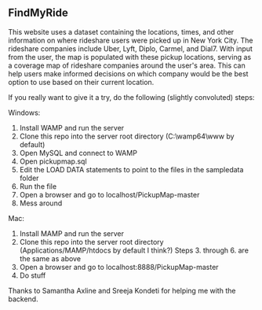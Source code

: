 <h2> FindMyRide </h2>

This website uses a dataset containing the locations, times, and other information on where rideshare users were picked up in New York City. The rideshare companies include Uber, Lyft, Diplo, Carmel, and Dial7. With input from the user, the map is populated with these pickup locations, serving as a coverage map of rideshare companies around the user's area. This can help users make informed decisions on which company would be the best option to use based on their current location.

If you really want to give it a try, do the following (slightly convoluted) steps:

Windows:
1. Install WAMP and run the server
2. Clone this repo into the server root directory (C:\wamp64\www by default)
3. Open MySQL and connect to WAMP
4. Open pickupmap.sql
5. Edit the LOAD DATA statements to point to the files in the sampledata folder
6. Run the file
7. Open a browser and go to localhost/PickupMap-master
8. Mess around

Mac:
1. Install MAMP and run the server
2. Clone this repo into the server root directory (Applications/MAMP/htdocs by default I think?)
Steps 3. through 6. are the same as above
7. Open a browser and go to localhost:8888/PickupMap-master
8. Do stuff

Thanks to Samantha Axline and Sreeja Kondeti for helping me with the backend.
